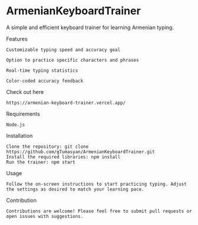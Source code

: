 # ArmenianKeyboardTrainer

A simple and efficient keyboard trainer for learning Armenian typing.

Features  
  
    Customizable typing speed and accuracy goal
    
    Option to practice specific characters and phrases
  
    Real-time typing statistics
  
    Color-coded accuracy feedback

Check out here

    https://armenian-keyboard-trainer.vercel.app/
  
Requirements

    Node.js

Installation

    Clone the repository: git clone https://github.com/gTumasyan/ArmenianKeyboardTrainer.git
    Install the required libraries: npm install
    Run the trainer: npm start

Usage

    Follow the on-screen instructions to start practicing typing. Adjust the settings as desired to match your learning pace.

Contribution

    Contributions are welcome! Please feel free to submit pull requests or open issues with suggestions.
